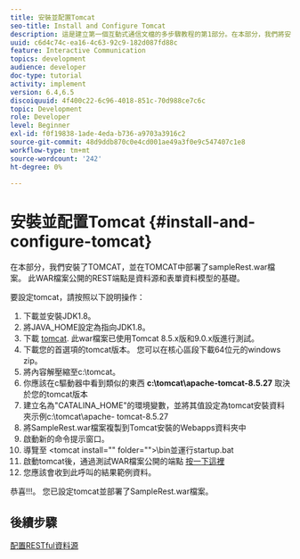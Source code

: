 ```yaml
---
title: 安裝並配置Tomcat
seo-title: Install and Configure Tomcat
description: 這是建立第一個互動式通信文檔的多步驟教程的第1部分。在本部分，我們將安裝TOMCAT，並在TOMCAT中部署sampleRest.war檔案。
uuid: c6d4c74c-ea16-4c63-92c9-182d087fd88c
feature: Interactive Communication
topics: development
audience: developer
doc-type: tutorial
activity: implement
version: 6.4,6.5
discoiquuid: 4f400c22-6c96-4018-851c-70d988ce7c6c
topic: Development
role: Developer
level: Beginner
exl-id: f0f19838-1ade-4eda-b736-a9703a3916c2
source-git-commit: 48d9ddb870c0e4cd001ae49a3f0e9c547407c1e8
workflow-type: tm+mt
source-wordcount: '242'
ht-degree: 0%

---
```


# 安裝並配置Tomcat {#install-and-configure-tomcat}

在本部分，我們安裝了TOMCAT，並在TOMCAT中部署了sampleRest.war檔案。 此WAR檔案公開的REST端點是資料源和表單資料模型的基礎。

要設定tomcat，請按照以下說明操作：

1. 下載並安裝JDK1.8。
2. 將JAVA_HOME設定為指向JDK1.8。
3. 下載 [tomcat](https://tomcat.apache.org/). 此war檔案已使用Tomcat 8.5.x版和9.0.x版進行測試。
4. 下載您的首選項的tomcat版本。 您可以在核心區段下載64位元的windows zip。
5. 將內容解壓縮至c:\tomcat。
6. 你應該在c驅動器中看到類似的東西 **c:\tomcat\apache-tomcat-8.5.27** 取決於您的tomcat版本
7. 建立名為&quot;CATALINA_HOME&quot;的環境變數，並將其值設定為tomcat安裝資料夾示例c:\tomcat\apache- tomcat-8.5.27
8. 將SampleRest.war檔案複製到Tomcat安裝的Webapps資料夾中
9. 啟動新的命令提示窗口。
10. 導覽至 &lt;tomcat install=&quot;&quot; folder=&quot;&quot;>\bin並運行startup.bat
11. 啟動tomcat後，通過測試WAR檔案公開的端點 [按一下這裡](http://localhost:8080/SampleRest/webapi/getStatement/9586)
12. 您應該會收到此呼叫的結果範例資料。

恭喜!!!。 您已設定tomcat並部署了SampleRest.war檔案。

## 後續步驟

[配置RESTful資料源](./parttwo.md)
